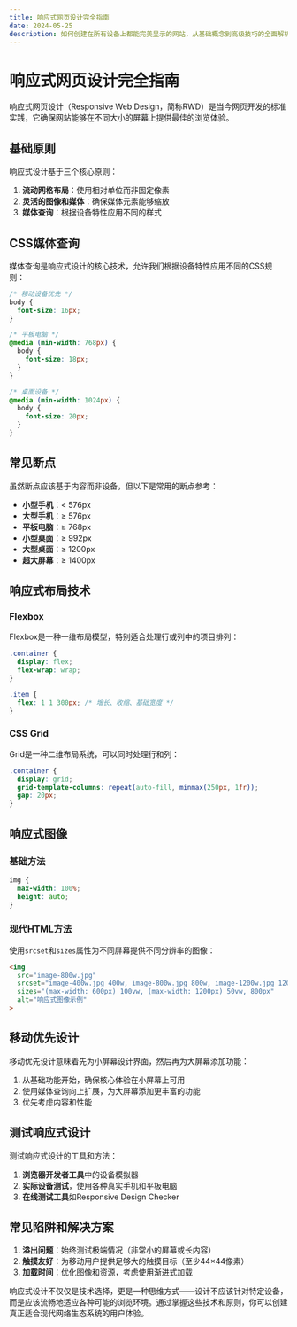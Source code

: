 ```yaml
---
title: 响应式网页设计完全指南
date: 2024-05-25
description: 如何创建在所有设备上都能完美显示的网站，从基础概念到高级技巧的全面解析
---
```


# 响应式网页设计完全指南

响应式网页设计（Responsive Web Design，简称RWD）是当今网页开发的标准实践，它确保网站能够在不同大小的屏幕上提供最佳的浏览体验。

## 基础原则

响应式设计基于三个核心原则：

1. **流动网格布局**：使用相对单位而非固定像素
2. **灵活的图像和媒体**：确保媒体元素能够缩放
3. **媒体查询**：根据设备特性应用不同的样式

## CSS媒体查询

媒体查询是响应式设计的核心技术，允许我们根据设备特性应用不同的CSS规则：

```css
/* 移动设备优先 */
body {
  font-size: 16px;
}

/* 平板电脑 */
@media (min-width: 768px) {
  body {
    font-size: 18px;
  }
}

/* 桌面设备 */
@media (min-width: 1024px) {
  body {
    font-size: 20px;
  }
}
```

## 常见断点

虽然断点应该基于内容而非设备，但以下是常用的断点参考：

- **小型手机**：< 576px
- **大型手机**：≥ 576px
- **平板电脑**：≥ 768px
- **小型桌面**：≥ 992px
- **大型桌面**：≥ 1200px
- **超大屏幕**：≥ 1400px

## 响应式布局技术

### Flexbox

Flexbox是一种一维布局模型，特别适合处理行或列中的项目排列：

```css
.container {
  display: flex;
  flex-wrap: wrap;
}

.item {
  flex: 1 1 300px; /* 增长、收缩、基础宽度 */
}
```

### CSS Grid

Grid是一种二维布局系统，可以同时处理行和列：

```css
.container {
  display: grid;
  grid-template-columns: repeat(auto-fill, minmax(250px, 1fr));
  gap: 20px;
}
```

## 响应式图像

### 基础方法

```css
img {
  max-width: 100%;
  height: auto;
}
```

### 现代HTML方法

使用`srcset`和`sizes`属性为不同屏幕提供不同分辨率的图像：

```html
<img 
  src="image-800w.jpg" 
  srcset="image-400w.jpg 400w, image-800w.jpg 800w, image-1200w.jpg 1200w" 
  sizes="(max-width: 600px) 100vw, (max-width: 1200px) 50vw, 800px"
  alt="响应式图像示例"
>
```

## 移动优先设计

移动优先设计意味着先为小屏幕设计界面，然后再为大屏幕添加功能：

1. 从基础功能开始，确保核心体验在小屏幕上可用
2. 使用媒体查询向上扩展，为大屏幕添加更丰富的功能
3. 优先考虑内容和性能

## 测试响应式设计

测试响应式设计的工具和方法：

1. **浏览器开发者工具**中的设备模拟器
2. **实际设备测试**，使用各种真实手机和平板电脑
3. **在线测试工具**如Responsive Design Checker

## 常见陷阱和解决方案

1. **溢出问题**：始终测试极端情况（非常小的屏幕或长内容）
2. **触摸友好**：为移动用户提供足够大的触摸目标（至少44×44像素）
3. **加载时间**：优化图像和资源，考虑使用渐进式加载

响应式设计不仅仅是技术选择，更是一种思维方式——设计不应该针对特定设备，而是应该流畅地适应各种可能的浏览环境。通过掌握这些技术和原则，你可以创建真正适合现代网络生态系统的用户体验。 